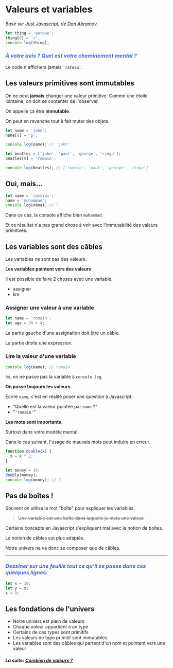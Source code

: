 # Valeurs et variables

_Basé sur [Just Javascript](https://justjavascript.com/), de [Dan Abramov](https://twitter.com/dan_abramov)._

```js
let thing = 'gateau';
thing[0] = 'r';
console.log(thing);
```

### _<span style="color:royalblue">À votre avis ? Quel est votre cheminement mental ?</span>_

Le code n'affichera jamais `'rateau'`.

## Les valeurs primitives sont immutables

On ne peut **jamais** changer une valeur primitive. Comme une étoile lointaine, on doit se contenter de l'observer.

On appelle ça être **immutable**.

On peut en revanche tout à fait muter des objets.

```js
let name = 'john';
name[0] = 'p';

console.log(name); // 'john'

let beatles = ['john', 'paul', 'george', 'ringo'];
beatles[0] = 'romain';

console.log(beatles); // ['romain', 'paul', 'george', 'ringo']
```

## Oui, mais...

```js
let name = 'cassius';
name = 'muhammad';
console.log(name); // ?
```

Dans ce cas, la console affiche bien `muhammad`.

Et ce résultat n'a pas grand chose à voir avec l'immutabilité des valeurs primitives.

## Les variables sont des câbles

Les variables ne sont pas des valeurs.

**Les variables pointent vers des valeurs**

Il est possible de faire 2 choses avec une variable:

- assigner
- lire

### Assigner une valeur à une variable

```js
let name = 'romain';
let age = 30 + 4;
```

La partie gauche d'une assignation doit être un câble.

La partie droite une expression.

### Lire la valeur d'une variable

```js
console.log(name); // romain
```

Ici, on ne passe pas la variable à `console.log`.

**On passe toujours les valeurs**.

Écrire `name`, c'est en réalité poser une question à Javascript:

- "Quelle est la valeur pointée par `name` ?"
- "`'romain'`"

**Les mots sont importants.**

Surtout dans votre modèle mental.

Dans le cas suivant, l'usage de mauvais mots peut induire en erreur.

```js
function double(x) {
  x = x * 2;
}

let money = 10;
double(money);
console.log(money); // ?
```

## Pas de boîtes !

Souvent on utilise le mot "boîte" pour expliquer les variables.

> ~~Une variable est une boîte dans laquelle je mets une valeur.~~

Certains concepts en Javascript s'expliquent mal avec la notion de boîtes.

La notion de câbles est plus adaptée.

Notre univers ne va donc se composer que de câbles.

---

### _<span style="color:royalblue">Dessiner sur une feuille tout ce qu'il se passe dans ces quelques lignes:</span>_

```js
let x = 10;
let y = x;
x = 0;
```

## Les fondations de l'univers

- Notre univers est plein de valeurs
- Chaque valeur appartient à un type
- Certains de ces types sont primitifs
- Les valeurs de type primitif sont immutables
- Les variables sont des câbles qui partent d'un nom et pointent vers une valeur

#### _La suite: [Combien de valeurs ?](./1-4_count.md)_
